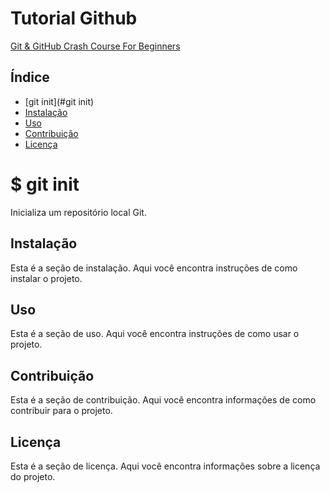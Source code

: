 # Tutorial Github

[Git & GitHub Crash Course For Beginners](https://www.youtube.com/watch?v=SWYqp7iY_Tc&ab_channel=TraversyMedia)

## Índice

- [git init](#git init)
- [Instalação](#instalação)
- [Uso](#uso)
- [Contribuição](#contribuição)
- [Licença](#licença)

# $ git init

Inicializa um repositório local Git.

## Instalação

Esta é a seção de instalação. Aqui você encontra instruções de como instalar o projeto.

## Uso

Esta é a seção de uso. Aqui você encontra instruções de como usar o projeto.

## Contribuição

Esta é a seção de contribuição. Aqui você encontra informações de como contribuir para o projeto.

## Licença

Esta é a seção de licença. Aqui você encontra informações sobre a licença do projeto.



